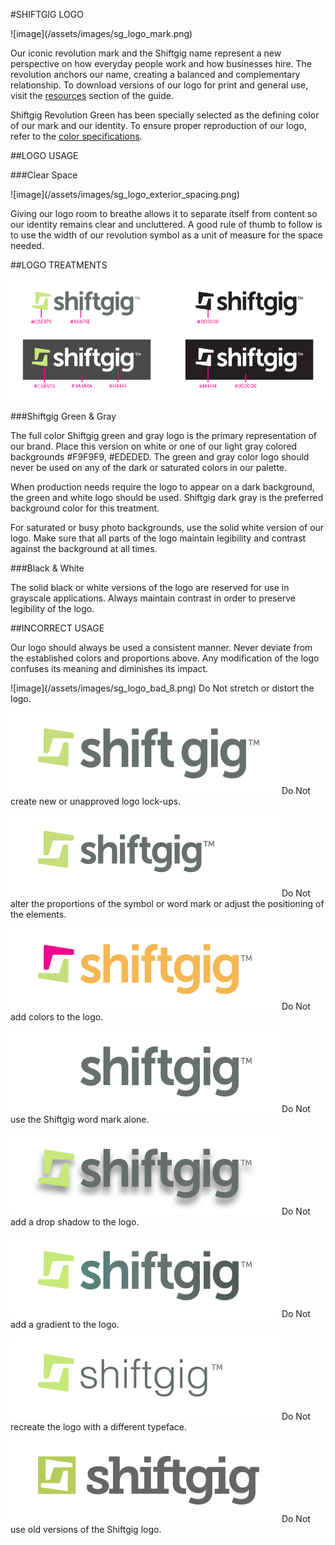 #SHIFTGIG LOGO

<section class="example">
    <article>
        ![image](/assets/images/sg_logo_mark.png)
    </article>
</section>

Our iconic revolution mark and the Shiftgig name represent a new perspective on how everyday people work and how businesses hire. The revolution anchors our name, creating a balanced and complementary relationship. To download versions of our logo for print and general use, visit the [resources](https://margarethogg.gitbooks.io/sg_brand_guide/content/resources/01_resources.html) section of the guide.

Shiftgig Revolution Green has been specially selected as the defining color of our mark and our identity. To ensure proper reproduction of our logo, refer to the [color specifications](/content/brand_guidelines/07_color.html).
   
##LOGO USAGE

###Clear Space

<section class="example">
    <article>
        ![image](/assets/images/sg_logo_exterior_spacing.png)
    </article>
</section>

Giving our logo room to breathe allows it to separate itself from content so our identity remains clear and uncluttered. A good rule of thumb to follow is to use the width of our revolution symbol as a unit of measure for the space needed.

##LOGO TREATMENTS

![image](/assets/images/sg_logo_variants.png)

###Shiftgig Green & Gray

The full color Shiftgig green and gray logo is the primary representation of our brand. Place this version on white or one of our light gray colored backgrounds #F9F9F9, #EDEDED. The green and gray color logo should never be used on any of the dark or saturated colors in our palette. 

When production needs require the logo to appear on a dark background, the green and white logo should be used. Shiftgig dark gray is the preferred background color for this treatment.

For saturated or busy photo backgrounds, use the solid white version of our logo. Make sure that all parts of the logo maintain legibility and contrast against the background at all times.

###Black & White

The solid black or white versions of the logo are reserved for use in grayscale applications. Always maintain contrast in order to preserve legibility of the logo.

##INCORRECT USAGE

Our logo should always be used a consistent manner. Never deviate from the established colors and proportions above. Any modification of the logo confuses its meaning and diminishes its impact.


<section class="example">
     <article>
![image](/assets/images/sg_logo_bad_8.png)
        <caption>Do Not stretch or distort the logo.</caption>

![image](/assets/images/sg_logo_bad_5.png)
        <caption>Do Not create new or unapproved logo lock-ups.</caption>

![image](/assets/images/sg_logo_bad_7.png)
        <caption>Do Not alter the proportions of the symbol or word mark or adjust the positioning of the elements.</caption>

![image](/assets/images/sg_logo_bad_4.png)
        <caption>Do Not add colors to the logo.</caption>

![image](/assets/images/sg_logo_bad_6.png)
        <caption>Do Not use the Shiftgig word mark alone.</caption>

![image](/assets/images/sg_logo_bad_1.png)
        <caption>Do Not add a drop shadow to the logo.</caption>

![image](/assets/images/sg_logo_bad_2.png)
        <caption>Do Not add a gradient to the logo.</caption>

![image](/assets/images/sg_logo_bad_3.png)
        <caption>Do Not recreate the logo with a different typeface.</caption>

![image](/assets/images/sg_logo_bad_9.png)
        <caption>Do Not use old versions of the Shiftgig logo.</caption>
    </article>
</section>

